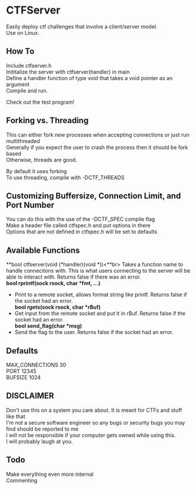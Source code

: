 CTFServer
=========
Easily deploy ctf challenges that involve a client/server model.<br>
Use on Linux.<br>

How To
------
Include ctfserver.h<br>
Inititalize the server with ctfserver(handler) in main<br>
Define a handler function of type void that takes a void pointer as an argument<br>
Compile and run.<br>

Check out the test program!

Forking vs. Threading
---------------------
This can either fork new processes when accepting connections or just run multithreaded<br>
Generally if you expect the user to crash the process then it should be fork based<br>
Otherwise, threads are good.<br>

By default it uses forking<br>
To use threading, compile with -DCTF_THREADS<br>

Customizing Buffersize, Connection Limit, and Port Number
---------------------------------------------------------
You can do this with the use of the -DCTF_SPEC compile flag<br>
Make a header file called ctfspec.h and put options in there<br>
Options that are not defined in ctfspec.h will be set to defaults<br>

Available Functions
-------------------
**bool ctfserver(void (*handler)(void *))<**br>
Takes a function name to handle connecitons with. This is what users connecting to the server will be able to interact with. Returns false if there was an error.<br>
**bool rprintf(sock rsock, char *fmt, ...)**<br>
- Print to a remote socket, allows format string like printf. Returns false if the socket had an error.<br>
**bool rgets(sock rsock, char *rBuf)**<br>
- Get input from the remote socket and put it in rBuf. Returns false if the socket had an error.<br>
**bool send_flag(char *msg)**<br>
- Send the flag to the user. Returns false if the socket had an error.<br>


Defaults
--------
MAX_CONNECTIONS 30<br>
PORT 12345<br>
BUFSIZE 1024<br>

DISCLAIMER
----------
Don't use this on a system you care about. It is meant for CTFs and stuff like that<br>
I'm not a secure software engineer so any bugs or security bugs you may find should be reported to me<br>
I will not be responsible if your computer gets owned while using this.<br>
I will probably laugh at you.<br>

Todo
----
Make everything even more internal<br>
Commenting<br>
